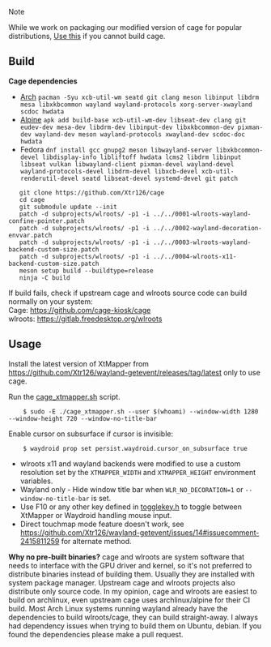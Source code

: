 > [!NOTE]
> While we work on packaging our modified version of cage for popular distributions, [Use this](./README-alt.md) if you cannot build cage.

## Build 
**Cage dependencies**  
- [Arch](https://github.com/cage-kiosk/cage/blob/eaeab71ffa3ab5884df09c5664c00e368ca2585e/.github/workflows/main.yml#L32) `pacman -Syu xcb-util-wm seatd git clang meson libinput libdrm mesa libxkbcommon wayland wayland-protocols xorg-server-xwayland scdoc hwdata`  
- [Alpine](https://github.com/cage-kiosk/cage/blob/eaeab71ffa3ab5884df09c5664c00e368ca2585e/.github/workflows/main.yml#L26) `apk add build-base xcb-util-wm-dev libseat-dev clang git eudev-dev mesa-dev libdrm-dev libinput-dev libxkbcommon-dev pixman-dev wayland-dev meson wayland-protocols xwayland-dev scdoc-doc hwdata`
- Fedora `dnf install gcc gnupg2 meson libwayland-server libxkbcommon-devel libdisplay-info libliftoff hwdata lcms2 libdrm libinput libseat vulkan libwayland-client pixman-devel wayland-devel wayland-protocols-devel libdrm-devel libxcb-devel xcb-util-renderutil-devel seatd libseat-devel systemd-devel git patch`
 ```
    git clone https://github.com/Xtr126/cage
    cd cage
    git submodule update --init
    patch -d subprojects/wlroots/ -p1 -i ../../0001-wlroots-wayland-confine-pointer.patch 
    patch -d subprojects/wlroots/ -p1 -i ../../0002-wayland-decoration-envvar.patch
    patch -d subprojects/wlroots/ -p1 -i ../../0003-wlroots-wayland-backend-custom-size.patch
    patch -d subprojects/wlroots/ -p1 -i ../../0004-wlroots-x11-backend-custom-size.patch
    meson setup build --buildtype=release
    ninja -C build
```
If build fails, check if upstream cage and wlroots source code can build normally on your system:  
Cage: https://github.com/cage-kiosk/cage  
wlroots: https://gitlab.freedesktop.org/wlroots

## Usage
Install the latest version of XtMapper from https://github.com/Xtr126/wayland-getevent/releases/tag/latest only to use cage.  

Run the [cage_xtmapper.sh](https://github.com/Xtr126/cage/blob/master/cage_xtmapper.sh) script.  

        $ sudo -E ./cage_xtmapper.sh --user $(whoami) --window-width 1280 --window-height 720 --window-no-title-bar
Enable cursor on subsurface if cursor is invisible:
  
        $ waydroid prop set persist.waydroid.cursor_on_subsurface true
- wlroots x11 and wayland backends were modified to use a custom resolution set by the `XTMAPPER_WIDTH` and `XTMAPPER_HEIGHT` environment variables.  
- Wayland only - Hide window title bar when `WLR_NO_DECORATION=1` or `--window-no-title-bar` is set.  
- Use F10 or any other key defined in  [togglekey.h](https://github.com/Xtr126/cage/blob/master/togglekey.h) to toggle between XtMapper or Waydroid handling mouse input.
- Direct touchmap mode feature doesn't work, see https://github.com/Xtr126/wayland-getevent/issues/14#issuecomment-2415811259 for alternate method.


**Why no pre-built binaries?**
cage and wlroots are system software that needs to interface with the GPU driver and kernel, so it's not preferred to distribute binaries instead of building them.
Usually they are installed with system package manager.
Upstream cage and wlroots projects also distribute only source code.
In my opinion, cage and wlroots are easiest to build on archlinux, even upstream cage uses archlinux/alpine for their CI build.
Most Arch Linux systems running wayland already have the dependencies to build wlroots/cage, they can build straight-away. I always had dependency issues when trying to build them on Ubuntu, debian. If you found the dependencies please make a pull request.

